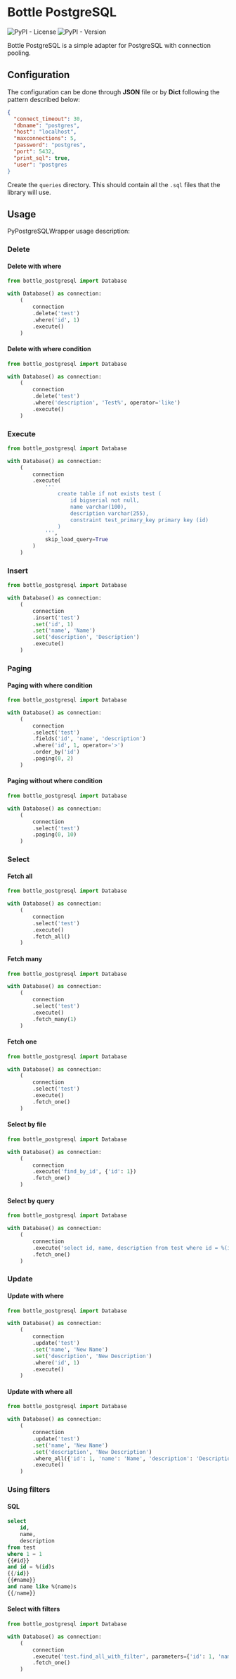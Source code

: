 # Bottle PostgreSQL
![PyPI - License](https://img.shields.io/pypi/l/bottle-postgresql?color=4B8BBE&label=License)
![PyPI - Version](https://img.shields.io/pypi/v/bottle-postgresql?color=FFE873&label=PyPI)

Bottle PostgreSQL is a simple adapter for PostgreSQL with connection pooling.

## Configuration
The configuration can be done through **JSON** file or by **Dict** following the pattern described below:
```json
{
  "connect_timeout": 30,
  "dbname": "postgres",
  "host": "localhost",
  "maxconnections": 5,
  "password": "postgres",
  "port": 5432,
  "print_sql": true,
  "user": "postgres
}
```

Create the `queries` directory. This should contain all the `.sql` files that the library will use.

## Usage
PyPostgreSQLWrapper usage description:

### Delete

#### Delete with where
```python
from bottle_postgresql import Database

with Database() as connection:
    (
        connection
        .delete('test')
        .where('id', 1)
        .execute()
    )
```

#### Delete with where condition
```python
from bottle_postgresql import Database

with Database() as connection:
    (
        connection
        .delete('test')
        .where('description', 'Test%', operator='like')
        .execute()
    )
```

### Execute
```python
from bottle_postgresql import Database

with Database() as connection:
    (
        connection
        .execute(
            '''
                create table if not exists test (
                    id bigserial not null,
                    name varchar(100),
                    description varchar(255),
                    constraint test_primary_key primary key (id)
                )
            ''',
            skip_load_query=True
        )
    )
```

### Insert
```python
from bottle_postgresql import Database

with Database() as connection:
    (
        connection
        .insert('test')
        .set('id', 1)
        .set('name', 'Name')
        .set('description', 'Description')
        .execute()   
    )
```

### Paging

#### Paging with where condition
```python
from bottle_postgresql import Database

with Database() as connection:
    (
        connection
        .select('test')
        .fields('id', 'name', 'description')
        .where('id', 1, operator='>')
        .order_by('id')
        .paging(0, 2)
    )
```

#### Paging without where condition
```python
from bottle_postgresql import Database

with Database() as connection:
    (
        connection
        .select('test')
        .paging(0, 10)
    )
```

### Select

#### Fetch all
```python
from bottle_postgresql import Database

with Database() as connection:
    (
        connection
        .select('test')
        .execute()
        .fetch_all()   
    )
```

#### Fetch many
```python
from bottle_postgresql import Database

with Database() as connection:
    (
        connection
        .select('test')
        .execute()
        .fetch_many(1)
    )
```

#### Fetch one
```python
from bottle_postgresql import Database

with Database() as connection:
    (
        connection
        .select('test')
        .execute()
        .fetch_one()
    )
```

#### Select by file
```python
from bottle_postgresql import Database

with Database() as connection:
    (
        connection
        .execute('find_by_id', {'id': 1})
        .fetch_one()
    )
```

#### Select by query
```python
from bottle_postgresql import Database

with Database() as connection:
    (
        connection
        .execute('select id, name, description from test where id = %(id)s', {'id': 1})
        .fetch_one()
    )
```

### Update

#### Update with where
```python
from bottle_postgresql import Database

with Database() as connection:
    (
        connection
        .update('test')
        .set('name', 'New Name')
        .set('description', 'New Description')
        .where('id', 1)
        .execute()   
    )
```

#### Update with where all
```python
from bottle_postgresql import Database

with Database() as connection:
    (
        connection
        .update('test')
        .set('name', 'New Name')
        .set('description', 'New Description')
        .where_all({'id': 1, 'name': 'Name', 'description': 'Description'})
        .execute()
    )
```

### Using filters

#### SQL
```sql
select
    id,
    name,
    description
from test
where 1 = 1
{{#id}}
and id = %(id)s
{{/id}}
{{#name}}
and name like %(name)s
{{/name}}
```

#### Select with filters
```python
from bottle_postgresql import Database

with Database() as connection:
    (
        connection
        .execute('test.find_all_with_filter', parameters={'id': 1, 'name': 'Name'})
        .fetch_one()
    )
```
